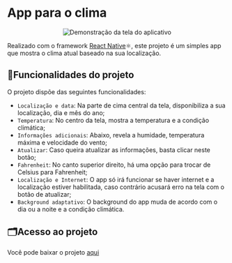 # App para o clima

<p align='center'>
  <img src='https://github.com/leandro-pessoa/clima_app/assets/119120060/d5e377fd-20b3-4cea-bb85-786d781ff6ed' alt='Demonstração da tela do aplicativo'>
</p>

Realizado com o framework [React Native](https://reactnative.dev/)⚛️, este projeto é um simples app que mostra o clima atual baseado na sua localização. 

## 🔨Funcionalidades do projeto


O projeto dispõe das seguintes funcionalidades:

- `Localização e data`: Na parte de cima central da tela, disponibiliza a sua localização, dia e mês do ano;
- `Temperatura`: No centro da tela, mostra a temperatura e a condição climática;
- `Informações adicionais`: Abaixo, revela a humidade, temperatura máxima e velocidade do vento;
- `Atualizar`: Caso queira atualizar as informações, basta clicar neste botão;
- `Fahrenheit`: No canto superior direito, há uma opção para trocar de Celsius para Fahrenheit;
- `Localização e Internet`: O app só irá funcionar se haver internet e a localização estiver habilitada, caso contrário acusará erro na tela com o botão de atualizar;
- `Background adaptativo`: O background do app muda de acordo com o dia ou a noite e a condição climática.

## 🗂️Acesso ao projeto

Você pode baixar o projeto <a href='https://github.com/leandro-pessoa/clima_app/archive/refs/heads/main.zip' download>aqui</a>






